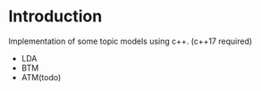 # Introduction

Implementation of some topic models using c++. (c++17 required)

+ LDA
+ BTM
+ ATM(todo)